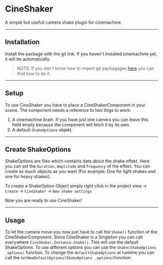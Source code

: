 # CineShaker

A simple but usefull camera shake plugin for cinemachine.

---

## Installation

Install the package with the git link. If you haven't installed cinemachine yet, it will be automatically.

> NOTE: If you don't know how to import git packagages [here](https://docs.unity3d.com/Manual/upm-ui-giturl.html) you can find how to do it.

---

## Setup
To use CineShaker you have to place a CineShakerComponent in your scene. The component needs a reference to two thigs to work:
1. A cinemachine brain. If you have just one camera you can leave this field empty because the component will fetch it by its own.
2. A default `ShakeOptions` objekt.

---

## Create ShakeOptions
ShakeOptions are files which contains data about the shake effekt. Here you can set the `Duration`, `Amplitude` and `Frequency` of the effect. You can create as much objects as you want (For example: One for light shakes and one for heavy shakes).

To create a ShakeOption Object simply right click in the project view -> `Create` -> `CineShaker` -> `New shake settings`

Now you are ready to use CineShaker!

---

## Usage
To let the camera move you now just have to call the `Shake()` function of the CineShakerComponent. Since CineShaker is a Singleton you can call everywhere `CineShaker.Instance.Shake()`. This will use the default ShakeOptions. To use different options you can use the `Shake(ShakeOptions _options)` function. To change the `defaultShakeOptions` at runtime you can call the `SetNewDefaultOptions(ShakeOptions _options)`function.


